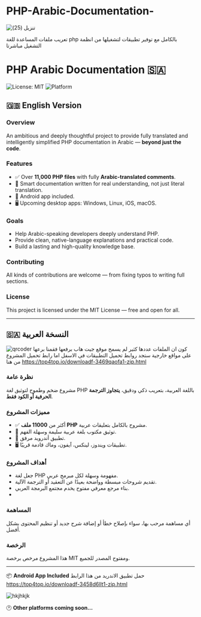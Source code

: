 # PHP-Arabic-Documentation-
![تنزيل (25)](https://github.com/user-attachments/assets/1c4c4033-377a-483e-b0ee-ce8b0f4d996a)

تعريب ملفات المساعدة للغة php بالكامل مع توفير تطبيقات لتشغيلها من انظمة التشغيل مباشرتا
# PHP Arabic Documentation 🇸🇦

![License: MIT](https://img.shields.io/badge/License-MIT-green.svg)
![Platform](https://img.shields.io/badge/platform-Android%20%7C%20Win%20%7C%20Linux%20%7C%20iOS%20%7C%20macOS-lightgrey)





## 🇬🇧 English Version

### Overview

An ambitious and deeply thoughtful project to provide fully translated and intelligently simplified PHP documentation in Arabic — **beyond just the code**.

### Features

- ✅ Over **11,000 PHP files** with fully **Arabic-translated comments**.
- 📘 Smart documentation written for real understanding, not just literal translation.
- 📱 Android app included.
- 🖥️ Upcoming desktop apps: Windows, Linux, iOS, macOS.

### Goals

- Help Arabic-speaking developers deeply understand PHP.
- Provide clean, native-language explanations and practical code.
- Build a lasting and high-quality knowledge base.

### Contributing

All kinds of contributions are welcome — from fixing typos to writing full sections.

### License

This project is licensed under the MIT License — free and open for all.

---


## 🇸🇦 النسخة العربية
![qrcoder](https://github.com/user-attachments/assets/c5511dbe-6432-48fe-92c2-38c1fae852e5)
كون ان الملفات عددها كثير لم يسمح موقع جيت هاب برفعها فقمنا برعها على مواقع خارجية ستجد روابط تحميل التطبيقات فى الاسفل اما رابط تحميل المشروع من هنا 
https://top4top.io/downloadf-3469qaofa1-zip.html


### نظرة عامة


مشروع ضخم وطموح لتوثيق لغة PHP باللغة العربية، بتعريب ذكي ودقيق، **يتجاوز الترجمة الحرفية أو الكود فقط**.

### مميزات المشروع

- ✅ أكثر من **11000 ملف PHP** مشروح بالكامل بتعليقات عربية.
- 📘 توثيق مكتوب بلغة عربية سليمة وسهلة الفهم.
- 📱 تطبيق أندرويد مرفق.
- 🖥️ تطبيقات ويندوز، لينكس، آيفون، وماك قادمة قريبًا.

### أهداف المشروع

- جعل لغة PHP مفهومة وسهلة لكل مبرمج عربي.
- تقديم شروحات مبسطة وواضحة بعيدًا عن التعقيد أو الترجمة الآلية.
- بناء مرجع معرفي مفتوح يخدم مجتمع البرمجة العربي.
- 

### المساهمة

أي مساهمة مرحب بها، سواء بإصلاح خطأ أو إضافة شرح جديد أو تنظيم المحتوى بشكل أفضل.

### الرخصة

هذا المشروع مرخص برخصة MIT ومفتوح المصدر للجميع.

---

📦 **Android App Included**  حمل تطبيق الاندريد من هذا الرابط 
https://top4top.io/downloadf-3458d6llt1-zip.html

![hkjhkjk](https://github.com/user-attachments/assets/42afcf4d-d006-4934-8a6d-2e2556a0410d)

🕐 **Other platforms coming soon...**


